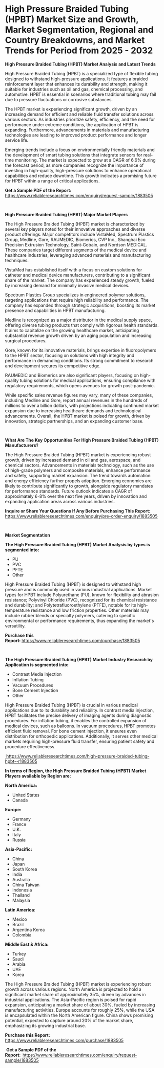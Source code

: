 <p><h1>High Pressure Braided Tubing (HPBT) Market Size and Growth, Market Segmentation, Regional and Country Breakdowns, and Market Trends for Period from 2025 -  2032</h1></p><p><strong>High Pressure Braided Tubing (HPBT) Market Analysis and Latest Trends</strong></p>
<p><p>High Pressure Braided Tubing (HPBT) is a specialized type of flexible tubing designed to withstand high-pressure applications. It features a braided reinforcement layer that enhances its durability and strength, making it suitable for industries such as oil and gas, chemical processing, and automotive. HPBT is essential in scenarios where traditional tubing may fail due to pressure fluctuations or corrosive substances.</p><p>The HPBT market is experiencing significant growth, driven by an increasing demand for efficient and reliable fluid transfer solutions across various sectors. As industries prioritize safety, efficiency, and the need for performance under extreme conditions, the application of HPBT is expanding. Furthermore, advancements in materials and manufacturing technologies are leading to improved product performance and longer service life.</p><p>Emerging trends include a focus on environmentally friendly materials and the development of smart tubing solutions that integrate sensors for real-time monitoring. The market is expected to grow at a CAGR of 6.6% during the forecast period, as more companies recognize the importance of investing in high-quality, high-pressure solutions to enhance operational capabilities and reduce downtime. This growth indicates a promising future for HPBT within a range of critical applications.</p></p>
<p><strong>Get a Sample PDF of the Report:&nbsp;</strong> <a href="https://www.reliableresearchtimes.com/enquiry/request-sample/1883505?utm_campaign=3045&utm_medium=2&utm_source=Github&utm_content=ia&utm_term=14042025&utm_id=high-pressure-braided-tubing-hpbt">https://www.reliableresearchtimes.com/enquiry/request-sample/1883505</a></p>
<p>&nbsp;</p>
<p><strong>High Pressure Braided Tubing (HPBT) Major Market Players</strong></p>
<p><p>The High Pressure Braided Tubing (HPBT) market is characterized by several key players noted for their innovative approaches and diverse product offerings. Major competitors include VistaMed, Spectrum Plastics Group, Medline, Gore, RAUMEDIC, Biomerics, CVP Inc., Shanghai Eco Precision Extrusion Technology, Saint-Gobain, and Nordson MEDICAL. These companies target different segments of the medical device and healthcare industries, leveraging advanced materials and manufacturing techniques.</p><p>VistaMed has established itself with a focus on custom solutions for catheter and medical device manufacturers, contributing to a significant share of the market. The company has experienced steady growth, fueled by increasing demand for minimally invasive medical devices.</p><p>Spectrum Plastics Group specializes in engineered polymer solutions, targeting applications that require high reliability and performance. The company has expanded through strategic acquisitions, boosting its market presence and capabilities in HPBT manufacturing.</p><p>Medline is recognized as a major distributor in the medical supply space, offering diverse tubing products that comply with rigorous health standards. It aims to capitalize on the growing healthcare market, anticipating substantial revenue growth driven by an aging population and increasing surgical procedures.</p><p>Gore, known for its innovative materials, brings expertise in fluoropolymers to the HPBT sector, focusing on solutions with high integrity and performance in demanding conditions. Its strong commitment to research and development secures its competitive edge.</p><p>RAUMEDIC and Biomerics are also significant players, focusing on high-quality tubing solutions for medical applications, ensuring compliance with regulatory requirements, which opens avenues for growth post-pandemic.</p><p>While specific sales revenue figures may vary, many of these companies, including Medline and Gore, report annual revenues in the hundreds of millions to over a billion dollars, with projections indicating continued market expansion due to increasing healthcare demands and technological advancements. Overall, the HPBT market is poised for growth, driven by innovation, strategic partnerships, and an expanding customer base.</p></p>
<p>&nbsp;</p>
<p><strong>What Are The Key Opportunities For High Pressure Braided Tubing (HPBT) Manufacturers?</strong></p>
<p><p>The High Pressure Braided Tubing (HPBT) market is experiencing robust growth, driven by increased demand in oil and gas, aerospace, and chemical sectors. Advancements in materials technology, such as the use of high-grade polymers and composite materials, enhance performance and safety, supporting market expansion. The trend towards automation and energy efficiency further propels adoption. Emerging economies are likely to contribute significantly to growth, alongside regulatory mandates for performance standards. Future outlook indicates a CAGR of approximately 6-8% over the next five years, driven by innovation and expanding application areas across various industries.</p></p>
<p><strong>Inquire or Share Your Questions If Any Before Purchasing This Report:</strong> <a href="https://www.reliableresearchtimes.com/enquiry/pre-order-enquiry/1883505?utm_campaign=3045&utm_medium=2&utm_source=Github&utm_content=ia&utm_term=14042025&utm_id=high-pressure-braided-tubing-hpbt">https://www.reliableresearchtimes.com/enquiry/pre-order-enquiry/1883505</a></p>
<p>&nbsp;</p>
<p><strong>Market Segmentation</strong></p>
<p><strong>The High Pressure Braided Tubing (HPBT) Market Analysis by types is segmented into:</strong></p>
<p><ul><li>PU</li><li>PVC</li><li>PFTE</li><li>Other</li></ul></p>
<p><p>High Pressure Braided Tubing (HPBT) is designed to withstand high pressure and is commonly used in various industrial applications. Market types for HPBT include Polyurethane (PU), known for flexibility and abrasion resistance; Polyvinyl Chloride (PVC), recognized for its chemical resistance and durability; and Polytetrafluoroethylene (PTFE), notable for its high-temperature resistance and low friction properties. Other materials may include rubber blends or specialty polymers, catering to specific environmental or performance requirements, thus expanding the market's versatility.</p></p>
<p><strong>Purchase this Report:&nbsp;</strong><a href="https://www.reliableresearchtimes.com/purchase/1883505?utm_campaign=3045&utm_medium=2&utm_source=Github&utm_content=ia&utm_term=14042025&utm_id=high-pressure-braided-tubing-hpbt">https://www.reliableresearchtimes.com/purchase/1883505</a></p>
<p>&nbsp;</p>
<p><strong>The High Pressure Braided Tubing (HPBT) Market Industry Research by Application is segmented into:</strong></p>
<p><ul><li>Contrast Media Injection</li><li>Inﬂation Tubing</li><li>Vacuum Procedures</li><li>Bone Cement Injection</li><li>Other</li></ul></p>
<p><p>High Pressure Braided Tubing (HPBT) is crucial in various medical applications due to its durability and reliability. In contrast media injection, HPBT facilitates the precise delivery of imaging agents during diagnostic procedures. For inflation tubing, it enables the controlled expansion of medical devices, such as balloons. In vacuum procedures, HPBT promotes efficient fluid removal. For bone cement injection, it ensures even distribution for orthopedic applications. Additionally, it serves other medical markets requiring high-pressure fluid transfer, ensuring patient safety and procedure effectiveness.</p></p>
<p><a href="https://www.reliableresearchtimes.com/high-pressure-braided-tubing-hpbt--r1883505?utm_campaign=3045&utm_medium=2&utm_source=Github&utm_content=ia&utm_term=14042025&utm_id=high-pressure-braided-tubing-hpbt">&nbsp;https://www.reliableresearchtimes.com/high-pressure-braided-tubing-hpbt--r1883505</a></p>
<p><strong>In terms of Region, the High Pressure Braided Tubing (HPBT) Market Players available by Region are:</strong></p>
<p>
    <p> <strong> North America: </strong>
        <ul>
            <li>United States</li>
            <li>Canada</li>
        </ul>
        </p> 
    <p> <strong> Europe: </strong>
        <ul>
            <li>Germany</li>
            <li>France</li>
            <li>U.K.</li>
            <li>Italy</li>
            <li>Russia</li>
        </ul>
        </p> 
    <p> <strong> Asia-Pacific: </strong>
        <ul>
            <li>China</li>
            <li>Japan</li>
            <li>South Korea</li>
            <li>India</li>
            <li>Australia</li>
            <li>China Taiwan</li>
            <li>Indonesia</li>
            <li>Thailand</li>
            <li>Malaysia</li>
        </ul>
        </p> 
    <p> <strong> Latin America: </strong>
        <ul>
            <li>Mexico</li>
            <li>Brazil</li>
            <li>Argentina Korea</li>
            <li>Colombia</li>
        </ul>
        </p> 
    <p> <strong> Middle East & Africa: </strong>
        <ul>
            <li>Turkey</li>
            <li>Saudi</li>
            <li>Arabia</li>
            <li>UAE</li>
            <li>Korea</li>
        </ul>
    </p>
    </p>
<p><p>The High Pressure Braided Tubing (HPBT) market is experiencing robust growth across various regions. North America is projected to hold a significant market share of approximately 35%, driven by advances in industrial applications. The Asia-Pacific region is poised for rapid expansion, anticipating a market share of about 30%, fueled by increasing manufacturing activities. Europe accounts for roughly 25%, while the USA is encapsulated within the North American figure. China shows promising potential, expected to capture around 20% of the market share, emphasizing its growing industrial base.</p></p>
<p><strong>Purchase this Report: </strong><a href="https://www.reliableresearchtimes.com/purchase/1883505?utm_campaign=3045&utm_medium=2&utm_source=Github&utm_content=ia&utm_term=14042025&utm_id=high-pressure-braided-tubing-hpbt">https://www.reliableresearchtimes.com/purchase/1883505</a></p>
<p>&nbsp;<strong>Get a Sample PDF of the Report:&nbsp;&nbsp;</strong><a href="https://www.reliableresearchtimes.com/enquiry/request-sample/1883505?utm_campaign=3045&utm_medium=2&utm_source=Github&utm_content=ia&utm_term=14042025&utm_id=high-pressure-braided-tubing-hpbt">https://www.reliableresearchtimes.com/enquiry/request-sample/1883505</a></p>
<p><strong></strong></p>
<p><p></p><p></p><p></p></p>